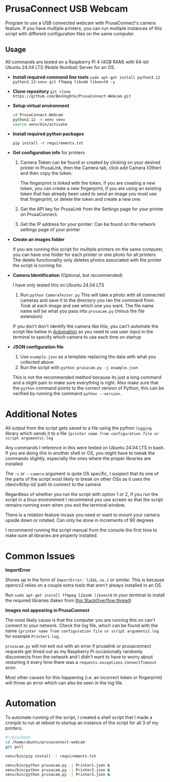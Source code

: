 # PrusaConnect USB Webcam
Program to use a USB connected webcam with PrusaConnect's camera feature. If you have multiple printers, you can run multiple instances of this script with different configuration files on the same computer.


## Usage

All commands are tested on a Raspberry Pi 4 (4GB RAM) with 64-bit Ubuntu 24.04 LTS (Noble Numbat) Server for an OS.

- **Install required command line tools**
    `sudo apt-get install python3.12 python3.12-venv git ffmpeg libsm6 libxext6 -y`

- **Clone repository**
    `git clone https://github.com/BenVeghte/PrusaConnect-Webcam.git`

- **Setup virtual environment**
    ```bash
    cd PrusaConnect-Webcam
    python3.12 -m venv venv
    source venv/bin/activate
    ```

- **Install required python packages** 
 
    `pip install -r requirements.txt`

- **Get configuration info** for printers

    1. Camera Token can be found or created by clicking on your desired printer in PrusaLink, then the Camera tab, click add Camera (Other) and then copy the token.
        
        The fingerprint is linked with the token, if you are creating a new token, you can create a new fingerprint, if you are using an existing token that has already been used to send an image you must use that fingerprint, or delete the token and create a new one. 

    2. Get the API key for PrusaLink from the Settings page for your printer on PrusaConnect.
    3. Get the IP address for your printer: Can be found on the network settings page of your printer

- **Create an images folder**

    If you are running this script for multiple printers on the same computer, you can have one folder for each printer or one photo for all printers. The delete functionality only deletes photos associated with the printer the script is running for. 

- **Camera Identification** (Optional, but recommended)

    I have only tested this on Ubuntu 24.04 LTS
    1. Run `python CameraTester.py`
        This will take a photo with all connected cameras and save it to the directory you ran the command from. Took at each image and see which one you want. The file name name will be what you pass into `prusacam.py` (minus the file extension)

    If you don't don't identify the camera like this, you can't automate the script like below in [Automation](#automation) as you need to use user input in the terminal to specify which camera to use each time on startup

- **JSON configuration file**
    
    1. Use `example.json` as a template replacing the data with what you collected above
    2. Run the script with `python prusacam.py -j example.json`

    This is not the recommended method because its just a long command and a slight pain to make sure everything is right. Also make sure that the `python` command points to the correct version of Python, this can be verified by running the command `python --version`. 

# Additional Notes

All output from the script gets saved to a file using the python `logging` library which sends it to a file `{printer name from configuration file or script arguments}.log`

Any commands I reference in this were tested on Ubuntu 24.04 LTS in bash. If you are doing this in another shell or OS, you might have to tweak the commands slightly, especially the ones where the proper libraries are installed

The `-c` or `--camera` argument is quite OS specific, I suspect that its one of the parts of the script most likely to break on other OSs as it uses the /dev/v4l/by-id/ path to connect to the camera

Regardless of whether you run the script with option 1 or 2, if you run the script in a linux environment I recommend you use screen so that the script remains running even when you exit the terminal window. 
    
There is a rotation feature incase you need or want to mount your camera upside down or rotated. Can only be done in increments of 90 degrees

I recommend running the script manual from the console the first time to make sure all libraries are properly installed.



# Common Issues
**ImportError**

Shows up in the form of `ImportError: libGL.so.1` or similar. This is because opencv2 relies on a couple extra tools that aren't always installed in an OS.

Run `sudo apt-get install ffmpeg libsm6 libxext6` in your terminal to install the required libraries (taken from [this StackOverflow thread](https://stackoverflow.com/questions/55313610/importerror-libgl-so-1-cannot-open-shared-object-file-no-such-file-or-directo]))

**Images not appearing in PrusaConnect**

The most likely cause is that the computer you are running this on can't connect to your network. Check the log file, which can be found with the name `{printer name from configuration file or script arguments}.log` for example `Printer1.log`.

`prusacam.py` will not exit out with an error if prusalink or prusaconnect requests get timed out as my Raspberry Pi occasionally randomly disconnects from the network and I didn't want to have to worry about restarting it every time there was a `requests.exceptions.ConnectTimeout` error. 

Most other causes for this happening (i.e. an incorrect token or fingerprint) will throw an error which can also be seen in the log file. 

# Automation

To automate running of the script, I created a shell script that I made a cronjob to run at reboot to startup an instance of the script for all 3 of my printers.

```bash
#!/bin/bash
cd /home/ubuntu/prusaconnect-webcam
git pull

venv/bin/pip install -r requirements.txt

venv/bin/python prusacam.py -j Printer1.json &
venv/bin/python prusacam.py -j Printer2.json &
venv/bin/python prusacam.py -j Printer3.json &

```